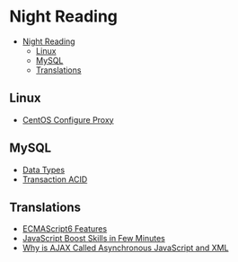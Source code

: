 # Night Reading

<!-- TOC -->

- [Night Reading](#night-reading)
    - [Linux](#linux)
    - [MySQL](#mysql)
    - [Translations](#translations)

<!-- /TOC -->

## Linux

- [CentOS Configure Proxy](athena/linux/centos-configure-proxy.md)

## MySQL

- [Data Types](athena/mysql/data-types.md)
- [Transaction ACID](athena/mysql/transaction-acid.md)

## Translations

- [ECMAScript6 Features](athena/translations/ecmascript6-features.md)
- [JavaScript Boost Skills in Few Minutes](athena/translations/javascript-boost-skills-in-few-mins.md)
- [Why is AJAX Called Asynchronous JavaScript and XML](athena/translations/why-is-ajax-called-asynchronous-javascript-and-xml)